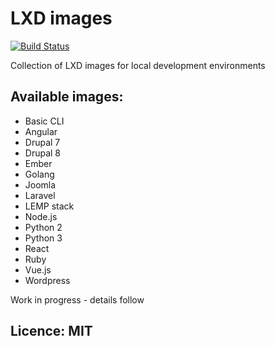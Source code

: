 # LXD images

[![Build Status](https://travis-ci.org/drubb/lxd-images.svg?branch=master)](https://travis-ci.org/drubb/lxd-images)

Collection of LXD images for local development environments

## Available images:

* Basic CLI
* Angular
* Drupal 7
* Drupal 8
* Ember
* Golang
* Joomla
* Laravel
* LEMP stack
* Node.js
* Python 2
* Python 3
* React
* Ruby
* Vue.js
* Wordpress

Work in progress - details follow

## Licence: MIT
